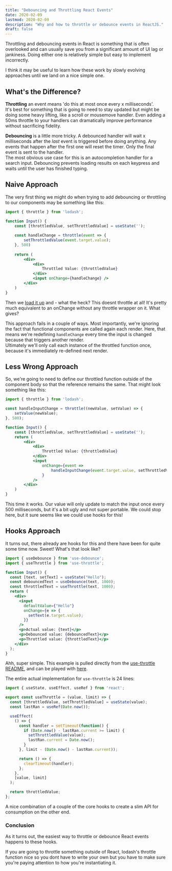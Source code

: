 ```yaml
---
title: "Debouncing and Throttling React Events"
date: 2020-02-09
lastmod: 2020-02-09
description: "Why and how to throttle or debounce events in ReactJS."
draft: false
---
```


Throttling and debouncing events in React is something that is often overlooked and can usually save you from a significant amount of UI lag or jankiness. Doing either one is relatively simple but easy to implement incorrectly.

I think it may be useful to learn how these work by slowly evolving approaches until we land on a nice simple one.

## What's the Difference?

**Throttling** an event means 'do this at most once every x milliseconds'.\
It's best for something that is going to need to stay updated but might be doing some heavy lifting, like a scroll or mousemove handler. Even adding a 50ms throttle to your handlers can dramatically improve performance without sacrificing fidelity.

**Debouncing** is a little more tricky. A debounced handler will wait x milliseconds after the *last* event is triggered before doing anything. Any events that happen after the first one will reset the timer. Only the final event is sent to the handler.\
The most obvious use case for this is an autocompletion handler for a search input. Debouncing prevents loading results on each keypress and waits until the user has finished typing.

## Naive Approach

The very first thing we might do when trying to add debouncing or throttling to our components may be something like this:

```jsx
import { throttle } from 'lodash';

function Input() {
    const [throttledValue, setThrottledValue] = useState('');
    
    const handleChange = throttle(event => {
        setThrottledValue(event.target.value);
    }, 500)
    
    return (
        <div>
            <div>
                Throttled Value: {throttledValue}
            </div>
            <input onChange={handleChange} />
        </div>
    )
}
```

Then we [load it up](https://codesandbox.io/s/nifty-snow-1hlbr) and - what the heck? This doesnt throttle at all! It's pretty much equivalent to an onChange without any throttle wrapper on it. What gives?

This approach fails in a couple of ways. Most importantly, we're ignoring the fact that
functional components are called again each render. Here, that means we're redefining
`handleChange` every time the input is changed because that triggers another render.\
Ultimately we'll only call each instance of the throttled function once, because it's immediately re-defined next render.

## Less Wrong Approach

So, we're going to need to define our throttled function outside of the component body so that the reference remains the same. That might look something like this:

```jsx {linenos=true,hl_lines=["3-5", "15-17"]}
import { throttle } from 'lodash';

const handleInputChange = throttle((newValue, setValue) => {
    setValue(newValue);
}, 500);

function Input() {
    const [throttledValue, setThrottledValue] = useState('');
    return (
        <div>
            <div>
                Throttled Value: {throttledValue}
            </div>
            <input 
                onChange={event => 
                    handleInputChange(event.target.value, setThrottledValue)
                } 
            />
        </div>
    )
}
```

This time it works. Our value will only update to match the input once every 500 milliseconds, but it's a bit ugly and not super portable. We could stop here, but it sure seems like we could use hooks for this!

## Hooks Approach

It turns out, there already are hooks for this and there have been for quite some time now. Sweet! What's that look like?

```jsx harmony
import { useDebounce } from 'use-debounce';
import { useThrottle } from 'use-throttle';

function Input() {
  const [text, setText] = useState("Hello");
  const debouncedText = useDebounce(text, 1000);
  const throttledText = useThrottle(text, 1000);
  return (
    <div>
      <input
        defaultValue={"Hello"}
        onChange={e => {
          setText(e.target.value);
        }}
      />
      <p>Actual value: {text}</p>
      <p>Debounced value: {debouncedText}</p>
      <p>Throttled value: {throttledText}</p>
    </div>
  );
}
```

Ahh, super simple. This example is pulled directly from the [use-throttle README](https://github.com/bhaskarGyan/use-throttle), and can be played with [here](https://codesandbox.io/s/18yyn08y7).

The entire actual implementation for `use-throttle` is 24 lines:

```jsx harmony
import { useState, useEffect, useRef } from 'react';

export const useThrottle = (value, limit) => {
  const [throttledValue, setThrottledValue] = useState(value);
  const lastRan = useRef(Date.now());

  useEffect(
    () => {
      const handler = setTimeout(function() {
        if (Date.now() - lastRan.current >= limit) {
          setThrottledValue(value);
          lastRan.current = Date.now();
        }
      }, limit - (Date.now() - lastRan.current));

      return () => {
        clearTimeout(handler);
      };
    },
    [value, limit]
  );

  return throttledValue;
};
```

A nice combination of a couple of the core hooks to create a slim API for consumption on the other end.

### Conclusion

As it turns out, the easiest way to throttle or debounce React events happens to these hooks. 

If you are going to throttle something outside of React, lodash's throttle function nice so you dont have to write your own but you have to make sure you're paying attention to how you're instantiating it.
